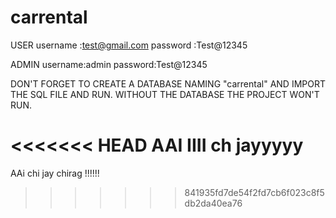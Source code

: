 # carrental
USER    username :test@gmail.com
        password :Test@12345



ADMIN   username:admin
        password:Test@12345 



DON'T FORGET TO CREATE A DATABASE NAMING "carrental" AND IMPORT THE SQL FILE AND RUN.
WITHOUT THE DATABASE THE PROJECT WON'T RUN.


<<<<<<< HEAD
AAI IIII ch jayyyyy
=======
AAi chi jay 
chirag !!!!!!
>>>>>>> 841935fd7de54f2fd7cb6f023c8f5db2da40ea76
